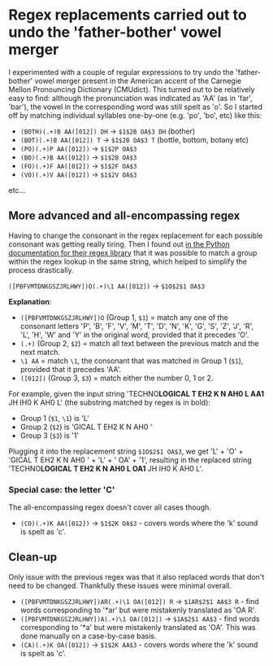 # Regex replacements carried out to undo the 'father-bother' vowel merger

I experimented with a couple of regular expressions to try undo the 'father-bother' vowel merger present in the American accent of the Carnegie Mellon Pronouncing Dictionary (CMUdict). This turned out to be relatively easy to find: although the pronunciation was indicated as 'AA' (as in 'far', 'bar'), the vowel in the corresponding word was still spelt as 'o'. So I started off by matching individual syllables one-by-one (e.g. 'po', 'bo', etc) like this:

* `(BOTH)(.+)B AA([012]) DH` -> `$1$2B OA$3 DH` (bother)
* `(BOT)(.+)B AA([012]) T` -> `$1$2B OA$3 T` (bottle, bottom, botany etc)
* `(PO)(.+)P AA([012])` -> `$1$2P OA$3`
* `(BO)(.+)B AA([012])` -> `$1$2B OA$3`
* `(FO)(.+)F AA([012])` -> `$1$2F OA$3`
* `(VO)(.+)V AA([012])` -> `$1$2V OA$3`

etc...

## More advanced and all-encompassing regex

Having to change the consonant in the regex replacement for each possible consonant was getting really tiring. Then I found out [in the Python documentation for their regex library](https://docs.python.org/3.6/library/re.html?highlight=regex) that it was possible to match a group within the regex lookup in the same string, which helped to simplify the process drastically.

`([PBFVMTDNKGSZJRLHWY])O(.+)\1 AA([012])` -> `$1O$2$1 OA$3`

**Explanation**:

* `([PBFVMTDNKGSZJRLHWY])O` (Group 1, `$1`) = match any one of the consonant letters 'P', 'B', 'F', 'V', 'M', 'T', 'D', 'N', 'K', 'G', 'S', 'Z', 'J', 'R', 'L', 'H', 'W' and 'Y' in the original word, provided that it precedes 'O'.
* `(.+)` (Group 2, `$2`) = match all text between the previous match and the next match.
* `\1 AA` = match `\1`, the consonant that was matched in Group 1 (`$1`), provided that it precedes 'AA'.
* `([012])` (Group 3, `$3`) = match either the number 0, 1 or 2.

For example, given the input string 'TECHNO**LOGICAL  T EH2 K N AH0 L AA1** JH IH0 K AH0 L' (the substring matched by regex is in bold):

* Group 1 (`$1`, `\1`) is 'L'
* Group 2 (`$2`) is 'GICAL  T EH2 K N AH0 '
* Group 3 (`$3`) is '1'

Plugging it into the replacement string `$1O$2$1 OA$3`, we get 'L' + 'O' + 'GICAL  T EH2 K N AH0 ' + 'L' + ' OA' + '1', resulting in the replaced string 'TECHNO**LOGICAL  T EH2 K N AH0 L OA1** JH IH0 K AH0 L'.

### Special case: the letter 'C'

The all-encompassing regex doesn't cover all cases though.

* `(CO)(.+)K AA([012])` -> `$1$2K OA$3` - covers words where the 'k' sound is spelt as 'c'.

## Clean-up

Only issue with the previous regex was that it also replaced words that don't need to be changed. Thankfully these issues were minimal overall.

* `([PBFVMTDNKGSZJRLHWY])AR(.+)\1 OA([012]) R` -> `$1AR$2$1 AA$3 R` - find words corresponding to '*ar' but were mistakenly translated as 'OA R'.
* `([PBFVMTDNKGSZJRLHWY])A(.+)\1 OA([012])` -> `$1A$2$1 AA$3` - find words corresponding to '*a' but were mistakenly translated as 'OA'. This was done manually on a case-by-case basis.
* `(CA)(.+)K OA([012])` -> `$1$2K AA$3` - covers words where the 'k' sound is spelt as 'c'.
